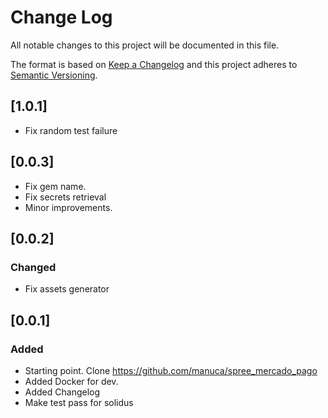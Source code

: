 # Change Log
All notable changes to this project will be documented in this file.

The format is based on [Keep a Changelog](http://keepachangelog.com/)
and this project adheres to [Semantic Versioning](http://semver.org/).

## [1.0.1]
- Fix random test failure

## [0.0.3]

- Fix gem name.
- Fix secrets retrieval
- Minor improvements.

## [0.0.2]

### Changed
- Fix assets generator

## [0.0.1]

### Added
- Starting point. Clone https://github.com/manuca/spree_mercado_pago
- Added Docker for dev.
- Added Changelog
- Make test pass for solidus
